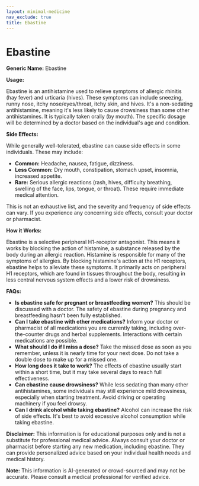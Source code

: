 ```yaml
---
layout: minimal-medicine
nav_exclude: true
title: Ebastine
---
```


# Ebastine

**Generic Name:** Ebastine

**Usage:**

Ebastine is an antihistamine used to relieve symptoms of allergic rhinitis (hay fever) and urticaria (hives).  These symptoms can include sneezing, runny nose, itchy nose/eyes/throat, itchy skin, and hives.  It's a non-sedating antihistamine, meaning it's less likely to cause drowsiness than some other antihistamines.  It is typically taken orally (by mouth). The specific dosage will be determined by a doctor based on the individual's age and condition.

**Side Effects:**

While generally well-tolerated, ebastine can cause side effects in some individuals. These may include:

* **Common:** Headache, nausea, fatigue, dizziness.
* **Less Common:**  Dry mouth, constipation, stomach upset, insomnia, increased appetite.
* **Rare:**  Serious allergic reactions (rash, hives, difficulty breathing, swelling of the face, lips, tongue, or throat).  These require immediate medical attention.

This is not an exhaustive list, and the severity and frequency of side effects can vary.  If you experience any concerning side effects, consult your doctor or pharmacist.


**How it Works:**

Ebastine is a selective peripheral H1-receptor antagonist.  This means it works by blocking the action of histamine, a substance released by the body during an allergic reaction.  Histamine is responsible for many of the symptoms of allergies. By blocking histamine's action at the H1 receptors, ebastine helps to alleviate these symptoms.  It primarily acts on peripheral H1 receptors, which are found in tissues throughout the body, resulting in less central nervous system effects and a lower risk of drowsiness.


**FAQs:**

* **Is ebastine safe for pregnant or breastfeeding women?**  This should be discussed with a doctor.  The safety of ebastine during pregnancy and breastfeeding hasn't been fully established.
* **Can I take ebastine with other medications?**  Inform your doctor or pharmacist of all medications you are currently taking, including over-the-counter drugs and herbal supplements.  Interactions with certain medications are possible.
* **What should I do if I miss a dose?**  Take the missed dose as soon as you remember, unless it is nearly time for your next dose. Do not take a double dose to make up for a missed one.
* **How long does it take to work?**  The effects of ebastine usually start within a short time, but it may take several days to reach full effectiveness.
* **Can ebastine cause drowsiness?**  While less sedating than many other antihistamines, some individuals may still experience mild drowsiness, especially when starting treatment.  Avoid driving or operating machinery if you feel drowsy.
* **Can I drink alcohol while taking ebastine?**  Alcohol can increase the risk of side effects.  It's best to avoid excessive alcohol consumption while taking ebastine.


**Disclaimer:** This information is for educational purposes only and is not a substitute for professional medical advice.  Always consult your doctor or pharmacist before starting any new medication, including ebastine.  They can provide personalized advice based on your individual health needs and medical history.


**Note:** This information is AI-generated or crowd-sourced and may not be accurate. Please consult a medical professional for verified advice.